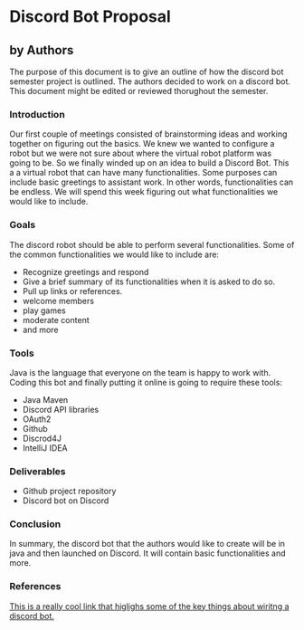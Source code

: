 # Discord Bot Proposal
## by Authors

The purpose of this document is to give an outline of how the discord bot semester project is outlined. The authors decided to work on a discord bot. This document might be edited or reviewed thorughout the semester.

### Introduction

Our first couple of meetings consisted of brainstorming ideas and working together on figuring out the basics. We knew we wanted to configure a robot but we were not sure about where the virtual robot platform was going to be. So we finally winded up on an idea to build a Discord Bot. This a a virtual robot that can have many functionalities. Some purposes can include basic greetings to assistant work. In other words, functionalities can be endless. We will spend this week figuring out what functionalities we would like to include. 
### Goals

The discord robot should be able to perform several functionalities. Some of the common functionalities we would like to include are:
* Recognize greetings and respond
* Give a brief summary of its functionalities when it is asked to do so.
* Pull up links or references.
* welcome members
* play games
* moderate content
* and more

### Tools
Java is the language that everyone on the team is happy to work with. Coding this bot and finally putting it online is going to require these tools:
* Java Maven
*  Discord API libraries
* OAuth2
* Github 
* Discrod4J
* IntelliJ IDEA

### Deliverables
* Github project repository
* Discord bot on Discord

### Conclusion

In summary, the discord bot that the authors would like to create will be in java and then launched on Discord. It will contain basic functionalities and more.

### References
[This is a really cool link that higlighs some of the key things about wiritng a discord bot.](https://www.writebots.com/how-to-make-a-discord-bot/) 
